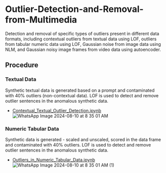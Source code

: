# Outlier-Detection-and-Removal-from-Multimedia
Detection and removal of specific types of outliers present in different data formats, including contextual outliers from textual data using LOF, outliers from tabular numeric data using LOF, Gaussian noise from image data using NLM, and Gaussian noisy image frames from video data using autoencoder. 

## Procedure
### Textual Data
Synthetic textual data is generated based on a prompt and contaminated with 40% outliers (non-contextual data). LOF is used to detect and remove outlier sentences in the anomalous synthetic data.
- [Contextual_Textual_Outlier_Detection.ipynb](Contextual_Textual_Outlier_Detection.ipynb)
![WhatsApp Image 2024-08-10 at 8 35 01 AM](https://github.com/user-attachments/assets/cd1ef5db-9cde-45ea-98ac-56082189b133)
  

### Numeric Tabular Data
Synthetic data is generated - scaled and unscaled, scored in the data frame and contaminated with 40% outliers. LOF is used to detect and remove outlier sentences in the anomalous synthetic data.
- [Outliers_in_Numeric_Tabular_Data.ipynb](Outliers_in_Numeric_Tabular_Data.ipynb)
![WhatsApp Image 2024-08-10 at 8 35 01 AM (1)](https://github.com/user-attachments/assets/04bd6465-fb5d-4a24-b8a4-bd79212bef62)
